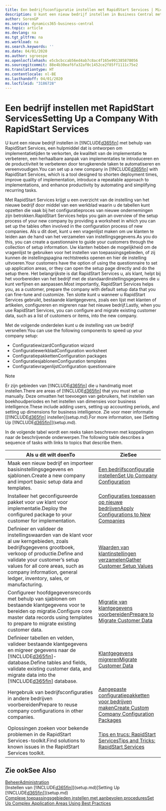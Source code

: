```yaml
---
title: Een bedrijfsconfiguratie instellen met RapidStart Services | Microsoft Docs
description: U kunt een nieuw bedrijf instellen in Business Central met behulp van RapidStart Services. Dit is een hulpmiddel dat is ontworpen om implementatietijden te verkorten, de kwaliteit van de implementatie te verbeteren, een herhaalbare aanpak van implementaties te introduceren en de productiviteit te verbeteren door terugkerende taken te automatiseren en vereenvoudigen.
author: SorenGP
ms.service: dynamics365-business-central
ms.topic: article
ms.devlang: na
ms.tgt_pltfrm: na
ms.workload: na
ms.search.keywords: ''
ms.date: 04/01/2020
ms.author: sgroespe
ms.openlocfilehash: e5cbcbccab56ed4ab7c8ac4f165e991385878056
ms.sourcegitcommit: 88e4b30eaf6fa32af0c1452ce2f85ff1111c75e2
ms.translationtype: HT
ms.contentlocale: nl-BE
ms.lasthandoff: 04/01/2020
ms.locfileid: "3186728"
---
```

# <a name="setting-up-a-company-with-rapidstart-services"></a><span data-ttu-id="07de2-103">Een bedrijf instellen met RapidStart Services</span><span class="sxs-lookup"><span data-stu-id="07de2-103">Setting Up a Company With RapidStart Services</span></span>
<span data-ttu-id="07de2-104">U kunt een nieuw bedrijf instellen in [!INCLUDE[d365fin](includes/d365fin_md.md)] met behulp van RapidStart Services, een hulpmiddel dat is ontworpen om implementatietijden te verkorten, de kwaliteit van de implementatie te verbeteren, een herhaalbare aanpak van implementaties te introduceren en de productiviteit te verbeteren door terugkerende taken te automatiseren en vereenvoudigen.</span><span class="sxs-lookup"><span data-stu-id="07de2-104">You can set up a new company in [!INCLUDE[d365fin](includes/d365fin_md.md)] with RapidStart Services, which is a tool designed to shorten deployment times, improve quality of implementation, introduce a repeatable approach to implementations, and enhance productivity by automating and simplifying recurring tasks.</span></span>  

<span data-ttu-id="07de2-105">Met RapidStart Services krijgt u een overzicht van de instelling van het nieuwe bedrijf door middel van een werkblad waarin u de tabellen kunt opzetten die vaak bij het configuratieproces van nieuwe ondernemingen zijn betrokken.</span><span class="sxs-lookup"><span data-stu-id="07de2-105">RapidStart Services helps you gain an overview of the setup process of your new company by providing a worksheet in which you can set up the tables often involved in the configuration process of new companies.</span></span> <span data-ttu-id="07de2-106">Als u dit doet, kunt u een vragenlijst maken om uw klanten te leiden aan de hand van het verzamelen van instellingsgegevens.</span><span class="sxs-lookup"><span data-stu-id="07de2-106">As you do this, you can create a questionnaire to guide your customers through the collection of setup information.</span></span> <span data-ttu-id="07de2-107">Uw klanten hebben de mogelijkheid om de vragenlijst te gebruiken voor het instellen van toepassingsgebieden, of zij kunnen de instellingspagina rechtstreeks openen en hier de instelling uitvoeren.</span><span class="sxs-lookup"><span data-stu-id="07de2-107">Your customers have the option of using the questionnaire to set up application areas, or they can open the setup page directly and do the setup there.</span></span> <span data-ttu-id="07de2-108">Het belangrijkste is dat RapidStart Services u, als klant, helpt bij het voorbereiden van het bedrijf met de standaardinstellingsgegevens die u kunt verfijnen en aanpassen.</span><span class="sxs-lookup"><span data-stu-id="07de2-108">Most importantly, RapidStart Services helps you, as a customer, prepare the company with default setup data that you can fine-tune and customize.</span></span> <span data-ttu-id="07de2-109">Ten slotte kunt u wanneer u RapidStart Services gebruikt, bestaande klantgegevens, zoals een lijst met klanten of artikelen, configureren en migreren naar het nieuwe bedrijf.</span><span class="sxs-lookup"><span data-stu-id="07de2-109">Lastly, when you use RapidStart Services, you can configure and migrate existing customer data, such as a list of customers or items, into the new company.</span></span>

<span data-ttu-id="07de2-110">Met de volgende onderdelen kunt u de instelling van uw bedrijf versnellen:</span><span class="sxs-lookup"><span data-stu-id="07de2-110">You can use the following components to speed up your company setup:</span></span>  

-   <span data-ttu-id="07de2-111">Configuratiewizard</span><span class="sxs-lookup"><span data-stu-id="07de2-111">Configuration wizard</span></span>  
-   <span data-ttu-id="07de2-112">Configuratiewerkblad</span><span class="sxs-lookup"><span data-stu-id="07de2-112">Configuration worksheet</span></span>  
-   <span data-ttu-id="07de2-113">Configuratiepakketten</span><span class="sxs-lookup"><span data-stu-id="07de2-113">Configuration packages</span></span>  
-   <span data-ttu-id="07de2-114">Configuratiesjablonen</span><span class="sxs-lookup"><span data-stu-id="07de2-114">Configuration templates</span></span>  
-   <span data-ttu-id="07de2-115">Configuratievragenlijst</span><span class="sxs-lookup"><span data-stu-id="07de2-115">Configuration questionnaire</span></span>  

> [!Note]  
>  <span data-ttu-id="07de2-116">Er zijn gebieden van [!INCLUDE[d365fin](includes/d365fin_md.md)] die u handmatig moet instellen.</span><span class="sxs-lookup"><span data-stu-id="07de2-116">There are areas of [!INCLUDE[d365fin](includes/d365fin_md.md)] that you must set up manually.</span></span> <span data-ttu-id="07de2-117">Deze omvatten het toevoegen van gebruikers, het instellen van boekhoudperiodes en het instellen van dimensies voor business intelligence.</span><span class="sxs-lookup"><span data-stu-id="07de2-117">These include adding users, setting up accounting periods, and setting up dimensions for business intelligence.</span></span> <span data-ttu-id="07de2-118">Zie voor meer informatie [[!INCLUDE[d365fin](includes/d365fin_md.md)] instellen](setup.md).</span><span class="sxs-lookup"><span data-stu-id="07de2-118">For more information, see [Setting Up [!INCLUDE[d365fin](includes/d365fin_md.md)]](setup.md).</span></span>

 <span data-ttu-id="07de2-119">In de volgende tabel wordt een reeks taken beschreven met koppelingen naar de beschrijvende onderwerpen.</span><span class="sxs-lookup"><span data-stu-id="07de2-119">The following table describes a sequence of tasks with links to topics that describe them.</span></span>

|<span data-ttu-id="07de2-120">**Als u dit wilt doen**</span><span class="sxs-lookup"><span data-stu-id="07de2-120">**To**</span></span>|<span data-ttu-id="07de2-121">**Zie**</span><span class="sxs-lookup"><span data-stu-id="07de2-121">**See**</span></span>|  
|------------|-------------|  
|<span data-ttu-id="07de2-122">Maak een nieuw bedrijf en importeer basisinstellingsgegevens en sjablonen.</span><span class="sxs-lookup"><span data-stu-id="07de2-122">Create a new company and import basic setup data and templates.</span></span>|[<span data-ttu-id="07de2-123">Een bedrijfsconfiguratie instellen</span><span class="sxs-lookup"><span data-stu-id="07de2-123">Set Up Company Configuration</span></span>](admin-set-up-company-configuration.md)|  
|<span data-ttu-id="07de2-124">Installeer het geconfigureerde pakket voor uw klant voor implementatie.</span><span class="sxs-lookup"><span data-stu-id="07de2-124">Deploy the configured package to your customer for implementation.</span></span>|[<span data-ttu-id="07de2-125">Configuraties toepassen op nieuwe bedrijven</span><span class="sxs-lookup"><span data-stu-id="07de2-125">Apply Configurations to New Companies</span></span>](admin-apply-configuration-to-new-companies.md)|
|<span data-ttu-id="07de2-126">Definieer en valideer de instellingswaarden van de klant voor al uw kerngebieden, zoals bedrijfsgegevens grootboek, verkoop of productie.</span><span class="sxs-lookup"><span data-stu-id="07de2-126">Define and validate your customer’s setup values for all core areas, such as company information, general ledger, inventory, sales, or manufacturing.</span></span>|[<span data-ttu-id="07de2-127">Waarden van klantinstellingen verzamelen</span><span class="sxs-lookup"><span data-stu-id="07de2-127">Gather Customer Setup Values</span></span>](admin-gather-customer-setup-values.md)|  
|<span data-ttu-id="07de2-128">Configureer hoofdgegevensrecords met behulp van sjablonen om bestaande klantgegevens voor te bereiden op migratie.</span><span class="sxs-lookup"><span data-stu-id="07de2-128">Configure core master data records using templates to prepare to migrate existing customer data.</span></span>|[<span data-ttu-id="07de2-129">Migratie van klantgegevens voorbereiden</span><span class="sxs-lookup"><span data-stu-id="07de2-129">Prepare to Migrate Customer Data</span></span>](admin-use-templates-to-prepare-customer-data-for-migration.md)|  
|<span data-ttu-id="07de2-130">Definieer tabellen en velden, valideer bestaande klantgegevens en migreer gegevens naar de [!INCLUDE[d365fin](includes/d365fin_md.md)]-database.</span><span class="sxs-lookup"><span data-stu-id="07de2-130">Define tables and fields, validate existing customer data, and migrate data into the [!INCLUDE[d365fin](includes/d365fin_md.md)] database.</span></span>|[<span data-ttu-id="07de2-131">Klantgegevens migreren</span><span class="sxs-lookup"><span data-stu-id="07de2-131">Migrate Customer Data</span></span>](admin-migrate-customer-data.md)|
|<span data-ttu-id="07de2-132">Hergebruik van bedrijfsconfiguraties in andere bedrijven voorbereiden</span><span class="sxs-lookup"><span data-stu-id="07de2-132">Prepare to reuse company configurations in other companies.</span></span>|[<span data-ttu-id="07de2-133">Aangepaste configuratiepakketten voor bedrijven maken</span><span class="sxs-lookup"><span data-stu-id="07de2-133">Create Custom Company Configuration Packages</span></span>](admin-how-to-create-custom-company-configuration-packages.md)|
|<span data-ttu-id="07de2-134">Oplossingen zoeken voor bekende problemen in de RapidStart Services-toolkit.</span><span class="sxs-lookup"><span data-stu-id="07de2-134">Find solutions to known issues in the RapidStart Services toolkit.</span></span>|[<span data-ttu-id="07de2-135">Tips en trucs: RapidStart Services</span><span class="sxs-lookup"><span data-stu-id="07de2-135">Tips and Tricks: RapidStart Services</span></span>](admin-tips-and-tricks-rapidstart-services.md)|  

## <a name="see-also"></a><span data-ttu-id="07de2-136">Zie ook</span><span class="sxs-lookup"><span data-stu-id="07de2-136">See Also</span></span>  
[<span data-ttu-id="07de2-137">Beheer</span><span class="sxs-lookup"><span data-stu-id="07de2-137">Administration</span></span>](admin-setup-and-administration.md)  
<span data-ttu-id="07de2-138">[Instellen van [!INCLUDE[d365fin](includes/d365fin_md.md)]](setup.md)</span><span class="sxs-lookup"><span data-stu-id="07de2-138">[Setting Up [!INCLUDE[d365fin](includes/d365fin_md.md)]](setup.md)</span></span>  
[<span data-ttu-id="07de2-139">Complexe toepassingsgebieden instellen met aanbevolen procedures</span><span class="sxs-lookup"><span data-stu-id="07de2-139">Set Up Complex Application Areas Using Best Practices</span></span>](set-up-complex-application-areas-using-best-practices.md)   
